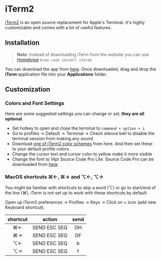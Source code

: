 # iTerm2

[iTerm2](http://www.iterm2.com/) is an open source replacement for Apple's Terminal. It's highly customizable and comes with a lot of useful features.

## Installation

> **Note**: Instead of downloading iTerm from the website you can use [Homebrew](http://sourabhbajaj.com/mac-setup/Homebrew/) `brew cask install iterm2`

You can download the app from [here](http://www.iterm2.com/). Once downloaded, drag and drop the **iTerm** application file into your **Applications** folder.

## Customization

### Colors and Font Settings

Here are some suggested settings you can change or set, **they are all optional**.

* Set hotkey to open and close the terminal to `command + option + i`
* Go to profiles -&gt; Default -&gt; Terminal -&gt; Check silence bell to disable the terminal session from making any sound
* Download [one of iTerm2 color schemes](https://github.com/mbadolato/iTerm2-Color-Schemes/tree/master/schemes) from here. And then set these to your default profile colors.
* Change the cursor text and cursor color to yellow make it more visible
* Change the font to 14pt Source Code Pro Lite. Source Code Pro can be downloaded from [here](https://github.com/adobe-fonts/source-code-pro/releases/latest).

### MacOS shortcuts ⌘←, ⌘→ and ⌥←, ⌥→

You might be familiar with shortcuts to skip a word \(⌥\) or go to start/end of the line \(⌘\), iTerm is not set up to work with these shortcuts by default.

Open up iTerm2 preferences -&gt; Profiles -&gt; Keys -&gt; Click on + icon \(add new Keyboard shortcut\).

| shortcut | action | send |
| :---: | :---: | :---: |
| ⌘← | SEND ESC SEQ | OH |
| ⌘→ | SEND ESC SEQ | OF |
| ⌥← | SEND ESC SEQ | b |
| ⌥→ | SEND ESC SEQ | f |



